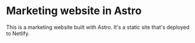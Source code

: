 # Marketing website in Astro

This is a marketing website built with Astro. It's a static site that's deployed to Netlify. 